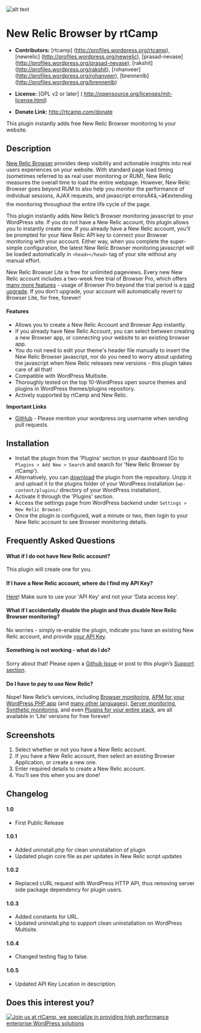 ![alt text](https://plugins.svn.wordpress.org/rt-newrelic-browser//assets/banner-772x250.jpg)

# New Relic Browser by rtCamp #

* **Contributors:** [rtcamp] (http://profiles.wordpress.org/rtcamp), [newrelic] (http://profiles.wordpress.org/newrelic), [prasad-nevase] (http://profiles.wordpress.org/prasad-nevase), [rakshit] (http://profiles.wordpress.org/rakshit), [rohanveer] (http://profiles.wordpress.org/rohanveer), [brennenlb] (http://profiles.wordpress.org/brennenlb)

* **License:** [GPL v2 or later] ( http://opensource.org/licenses/mit-license.html)

* **Donate Link:**  http://rtcamp.com/donate

This plugin instantly adds free New Relic Browser monitoring to your website.

## Description ##

[New Relic Browser](http://newrelic.com/browser-monitoring) provides deep visibility and actionable insights into real users experiences on your website.
With standard page load timing (sometimes referred to as real user monitoring or RUM), New Relic measures the overall time to load the entire webpage.
However, New Relic Browser goes beyond RUM to also help you monitor the performance of individual sessions, AJAX requests, and javascript errorsÃ¢â‚¬â€extending the monitoring throughout the entire life cycle of the page.

This plugin instantly adds New Relic’s Browser monitoring javascript to your WordPress site. If you do not have a New Relic account, this plugin allows you to instantly create one. If you already have a New Relic account, you’ll be prompted for your New Relic API key to connect your Browser monitoring with your account. Either way, when you complete the super-simple configuration, the latest New Relic Browser monitoring javascript will be loaded automatically in `<head></head>` tag of your site without any manual effort.

New Relic Browser Lite is free for unlimited pageviews. Every new New Relic account includes a two-week free trial of Browser Pro, which offers [many more features](http://newrelic.com/browser-monitoring/pricing) - usage of Browser Pro beyond the trial period is a [paid upgrade](http://newrelic.com/browser-monitoring/pricing). If you don’t upgrade, your account will automatically revert to Browser Lite, for free, forever!

#### Features ####

* Allows you to create a New Relic Account and Browser App instantly.
* If you already have New Relic Account, you can select between creating a new Browser app, or connecting your website to an existing browser app.
* You do not need to edit your theme's header file manually to insert the New Relic Browser javascript, nor do you need to worry about updating the javascript when New Relic releases new versions - this plugin takes care of all that!
* Compatible with WordPress Multisite.
* Thoroughly tested on the top 10-WordPress open source themes and plugins in WordPress themes/plugins repository.
* Actively supported by rtCamp and New Relic.

**Important Links**

* [GitHub](http://github.com/rtcamp/rt-newrelic-browser) - Please mention your wordpress.org username when sending pull requests.

## Installation ##

* Install the plugin from the 'Plugins' section in your dashboard (Go to `Plugins > Add New > Search` and search for 'New Relic Browser by rtCamp').
* Alternatively, you can [download](http://downloads.wordpress.org/plugin/rt-newrelic-browser.zip "Download New Relic Browser by rtCamp") the plugin from the repository. Unzip it and upload it to the plugins folder of your WordPress installation (`wp-content/plugins/` directory of your WordPress installation).
* Activate it through the 'Plugins' section.
* Access the settings page from WordPress backend under `Settings > New Relic Browser`.
* Once the plugin is configured, wait a minute or two, then login to your New Relic account to see Browser monitoring details.

## Frequently Asked Questions ##

#### What if I do not have New Relic account? ####
This plugin will create one for you.

#### If I have a New Relic account, where do I find my API Key? ####
[Here](https://docs.newrelic.com/docs/apm/apis/requirements/api-key#creating)! Make sure to use your 'API Key' and not your ’Data access key'.

#### What if I accidentally disable the plugin and thus disable New Relic Browser monitoring? ####
No worries - simply re-enable the plugin, indicate you have an existing New Relic account, and provide [your API Key](https://docs.newrelic.com/docs/apm/apis/requirements/api-key#creating).

#### Something is not working - what do I do? ####
Sorry about that! Please open a [Github Issue](https://github.com/rtCamp/rt-newrelic-browser/issues) or post to this plugin’s [Support section](https://wordpress.org/support/plugin/rt-newrelic-browser).

#### Do I have to pay to use New Relic? ####
Nope! New Relic’s services, including [Browser monitoring](http://newrelic.com/browser-monitoring), [APM for your WordPress PHP app](http://newrelic.com/php/wordpress) (and [many other languages](http://newrelic.com/application-monitoring)), [Server monitoring](http://newrelic.com/server-monitoring), [Synthetic monitoring](http://newrelic.com/synthetics), and even [Plugins for your entire stack](http://newrelic.com/platform/), are all available in ‘Lite’ versions for free forever!


## Screenshots ##

1. Select whether or not you have a New Relic account.
2. If you have a New Relic account, then select an existing Browser Application, or create a new one.
3. Enter required details to create a New Relic account.
4. You’ll see this when you are done!

## Changelog ##

#### 1.0 ####
* First Public Release

#### 1.0.1 ####
* Added uninstall.php for clean uninstallation of plugin
* Updated plugin core file as per updates in New Relic script updates

#### 1.0.2 ####
* Replaced cURL request with WordPress HTTP API, thus removing server side package dependency for plugin users.

#### 1.0.3 ####
* Added constants for URL.
* Updated uninstall.php to support clean uninstallation on WordPress Multisite.

#### 1.0.4 ####
* Changed testing flag to false.

#### 1.0.5 ####
* Updated API Key Location in description.

## Does this interest you?

<a href="https://rtcamp.com/"><img src="https://rtcamp.com/wp-content/uploads/2019/04/github-banner@2x.png" alt="Join us at rtCamp, we specialize in providing high performance enterprise WordPress solutions"></a>
